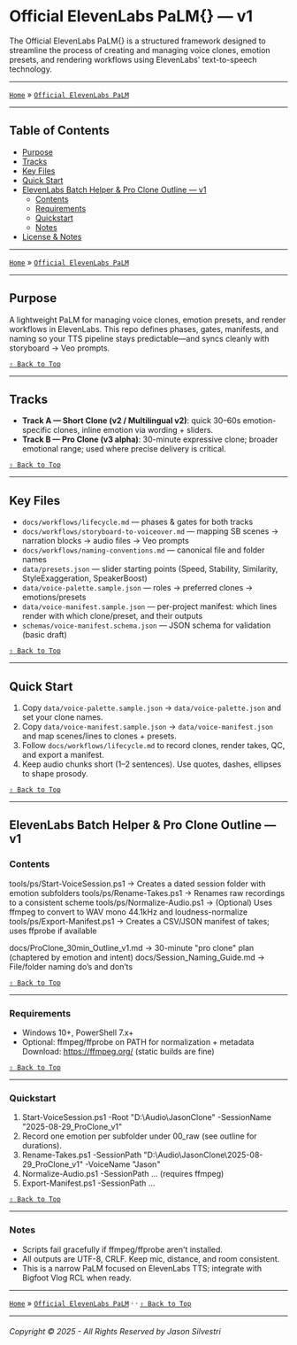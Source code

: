 # Official ElevenLabs PaLM\{\} — v1

The Official ElevenLabs PaLM\{\} is a structured framework designed to streamline the process of creating and managing voice clones, emotion presets, and rendering workflows using ElevenLabs' text-to-speech technology.

---

[`Home`](./README.md) » [`Official ElevenLabs PaLM`](./README.md) 

---

## Table of Contents

- [Purpose](#purpose)
- [Tracks](#tracks)
- [Key Files](#key-files)
- [Quick Start](#quick-start)
- [ElevenLabs Batch Helper & Pro Clone Outline — v1](#elevenlabs-batch-helper--pro-clone-outline--v1)
  - [Contents](#contents)
  - [Requirements](#requirements)
  - [Quickstart](#quickstart)
  - [Notes](#notes)
- [License & Notes](#license--notes)

---

[`Home`](./README.md) » [`Official ElevenLabs PaLM`](./README.md) 

---

## Purpose

A lightweight PaLM for managing voice clones, emotion presets, and render workflows in ElevenLabs.
This repo defines phases, gates, manifests, and naming so your TTS pipeline stays predictable—and syncs cleanly with storyboard → Veo prompts.

[`⇧ Back to Top`](#table-of-contents)

---

## Tracks

- **Track A — Short Clone (v2 / Multilingual v2)**: quick 30–60s emotion-specific clones, inline emotion via wording + sliders.
- **Track B — Pro Clone (v3 alpha)**: 30-minute expressive clone; broader emotional range; used where precise delivery is critical.

[`⇧ Back to Top`](#table-of-contents)

---

## Key Files

- `docs/workflows/lifecycle.md` — phases & gates for both tracks
- `docs/workflows/storyboard-to-voiceover.md` — mapping SB scenes → narration blocks → audio files → Veo prompts
- `docs/workflows/naming-conventions.md` — canonical file and folder names
- `data/presets.json` — slider starting points (Speed, Stability, Similarity, StyleExaggeration, SpeakerBoost)
- `data/voice-palette.sample.json` — roles → preferred clones → emotions/presets
- `data/voice-manifest.sample.json` — per-project manifest: which lines render with which clone/preset, and their outputs
- `schemas/voice-manifest.schema.json` — JSON schema for validation (basic draft)

[`⇧ Back to Top`](#table-of-contents)

---

## Quick Start

1. Copy `data/voice-palette.sample.json` → `data/voice-palette.json` and set your clone names.
2. Copy `data/voice-manifest.sample.json` → `data/voice-manifest.json` and map scenes/lines to clones + presets.
3. Follow `docs/workflows/lifecycle.md` to record clones, render takes, QC, and export a manifest.
4. Keep audio chunks short (1–2 sentences). Use quotes, dashes, ellipses to shape prosody.

[`⇧ Back to Top`](#table-of-contents)

---

## ElevenLabs Batch Helper & Pro Clone Outline — v1

### Contents

tools/ps/Start-VoiceSession.ps1   → Creates a dated session folder with emotion subfolders
tools/ps/Rename-Takes.ps1         → Renames raw recordings to a consistent scheme
tools/ps/Normalize-Audio.ps1      → (Optional) Uses ffmpeg to convert to WAV mono 44.1kHz and loudness-normalize
tools/ps/Export-Manifest.ps1      → Creates a CSV/JSON manifest of takes; uses ffprobe if available

docs/ProClone_30min_Outline_v1.md → 30-minute "pro clone" plan (chaptered by emotion and intent)
docs/Session_Naming_Guide.md      → File/folder naming do’s and don’ts

[`⇧ Back to Top`](#table-of-contents)

---

### Requirements

- Windows 10+, PowerShell 7.x+
- Optional: ffmpeg/ffprobe on PATH for normalization + metadata
  Download: https://ffmpeg.org/ (static builds are fine)
  
[`⇧ Back to Top`](#table-of-contents)

---  

### Quickstart

1) Start-VoiceSession.ps1 -Root "D:\Audio\JasonClone" -SessionName "2025-08-29_ProClone_v1"
2) Record one emotion per subfolder under 00_raw (see outline for durations).
3) Rename-Takes.ps1 -SessionPath "D:\Audio\JasonClone\2025-08-29_ProClone_v1" -VoiceName "Jason"
4) Normalize-Audio.ps1 -SessionPath ... (requires ffmpeg)
5) Export-Manifest.ps1 -SessionPath ...

[`⇧ Back to Top`](#table-of-contents)

---
 
### Notes

- Scripts fail gracefully if ffmpeg/ffprobe aren't installed.
- All outputs are UTF-8, CRLF. Keep mic, distance, and room consistent.
- This is a narrow PaLM focused on ElevenLabs TTS; integrate with Bigfoot Vlog RCL when ready.

---

[`Home`](./README.md) » [`Official ElevenLabs PaLM`](./README.md) · · [`⇧ Back to Top`](#table-of-contents)

---

###### Copyright © 2025 - All Rights Reserved by Jason Silvestri
